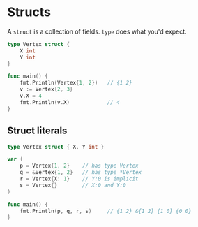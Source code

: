 # Structs

A `struct` is a collection of fields. `type` does what you'd expect.

``` go
type Vertex struct {
    X int
    Y int
}

func main() {
    fmt.Println(Vertex{1, 2})   // {1 2}
    v := Vertex{2, 3}
    v.X = 4
    fmt.Println(v.X)            // 4
}
```

## Struct literals

``` go
type Vertex struct { X, Y int }

var (
    p = Vertex{1, 2}    // has type Vertex
    q = &Vertex{1, 2}   // has type *Vertex
    r = Vertex{X: 1}    // Y:0 is implicit
    s = Vertex{}        // X:0 and Y:0
)

func main() {
    fmt.Println(p, q, r, s)     // {1 2} &{1 2} {1 0} {0 0}
}
```
